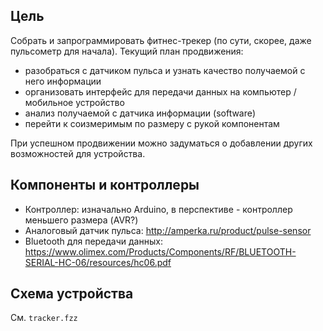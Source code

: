 ## Цель

Собрать и запрограммировать фитнес-трекер (по сути, скорее, даже пульсометр для начала). Текущий план продвижения:

  * разобраться с датчиком пульса и узнать качество получаемой с него информации
  * организовать интерфейс для передачи данных на компьютер / мобильное устройство
  * анализ получаемой с датчика информации (software)
  * перейти к соизмеримым по размеру с рукой компонентам
  
При успешном продвижении можно задуматься о добавлении других возможностей для устройства.
  
## Компоненты и контроллеры

  * Контроллер: изначально Arduino, в перспективе - контроллер меньшего размера (AVR?)
  * Аналоговый датчик пульса: http://amperka.ru/product/pulse-sensor
  * Bluetooth для передачи данных: https://www.olimex.com/Products/Components/RF/BLUETOOTH-SERIAL-HC-06/resources/hc06.pdf
  
## Схема устройства

См. `tracker.fzz`
